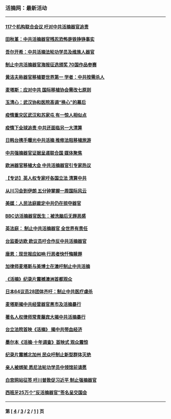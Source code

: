 ### 活摘网：最新活动
---
#### [117个机构联合会议 吁对中共活摘器官追责](../../pages/nf5883/n12775087.md?06020430) 
#### [田秋堇：中共活摘器官残忍恐怖是铁铮铮事实](../../pages/nf5883/n12702148.md?06020430) 
#### [吾尔开希：中共活摘法轮功学员及维族人器官](../../pages/nf5883/n12693197.md?06020430) 
#### [制止中共活摘器官海报征选颁奖 70国作品参赛](../../pages/nf5883/n12692050.md?06020430) 
#### [黄洁夫称器官移植要世界第一 学者：中共按需杀人](../../pages/nf5883/n12572329.md?06020430) 
#### [麦塔斯：应对中共 国际移植协会需改七原则](../../pages/nf5883/n12514711.md?06020430) 
#### [玉清心：武汉协和医院高调“换心”的幕后](../../pages/nf5883/n12298730.md?06020430) 
#### [疫情重灾区武汉和苏家屯 有一惊人相似点](../../pages/nf5883/n12150824.md?06020430) 
#### [疫情下全球追责 中共还面临另一大清算](../../pages/nf5883/n12070397.md?06020430) 
#### [日韩台携手曝光中共活摘 推修法阻移植旅游](../../pages/nf5883/n11712046.md?06020430) 
#### [中共强摘器官证据呈递联合国 媒体聚焦](../../pages/nf5883/n11546426.md?06020430) 
#### [欧洲器官移植大会 中共活摘器官引专家热议](../../pages/nf5883/n11539095.md?06020430) 
#### [【专访】英人权专家吁各国立法 清算中共](../../pages/nf5883/n11367315.md?06020430) 
#### [从川习会到伊朗 五分钟掌握一周国际风云](../../pages/nf5883/n11338520.md?06020430) 
#### [美媒：人民法庭裁定中共仍在掠夺器官](../../pages/nf5883/n11334897.md?06020430) 
#### [BBC访活摘器官医生：被洗脑后无罪恶感](../../pages/nf5883/n11335935.md?06020430) 
#### [英法庭： 制止中共活摘器官 全世界有责任](../../pages/nf5883/n11330691.md?06020430) 
#### [台监委访欧 欧议员吁合作反中共活摘器官](../../pages/nf5883/n11109190.md?06020430) 
#### [唐恩：现世报应如响 行恶者快忏悔赎罪](../../pages/nf5883/n11104016.md?06020430) 
#### [加律师麦塔斯与美博士在澳吁制止中共活摘](../../pages/nf5883/n10724764.md?06020430) 
#### [《活摘》纪录片震撼澳洲首都观众](../../pages/nf5883/n10722747.md?06020430) 
#### [日本64议员28团体齐吁：制止中共医疗虐杀](../../pages/nf5883/n10587757.md?06020430) 
#### [麦塔斯揭中共经营器官黑市及活摘暴行](../../pages/nf5883/n10442407.md?06020430) 
#### [著名人权律师常青藤宾大揭中共活摘暴行](../../pages/nf5883/n10318181.md?06020430) 
#### [台立法院首映《活摘》 揭中共带血经济](../../pages/nf5883/n9938847.md?06020430) 
#### [墨尔本《活摘·十年调查》首映式 观众震惊](../../pages/nf5883/n9522572.md?06020430) 
#### [纪录片震撼北加州 民众吁制止新型群体灭绝](../../pages/nf5883/n9188314.md?06020430) 
#### [亲人被绑架 悉尼法轮功学员中领馆前请愿](../../pages/nf5883/n9056753.md?06020430) 
#### [白宫网站征签 吁川普敦促习近平 制止强摘器官](../../pages/nf5883/n9009661.md?06020430) 
#### [西班牙25万个“反活摘器官”签名呈交国会](../../pages/nf5883/n8846163.md?06020430) 

---
#### 第 [ [4](./4.md?06020430) / [3](./3.md?06020430) / [2](./2.md?06020430) / [1](./1.md?06020430) ] 页
